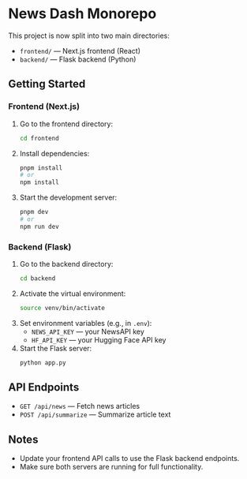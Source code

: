 # News Dash Monorepo

This project is now split into two main directories:

- `frontend/` — Next.js frontend (React)
- `backend/` — Flask backend (Python)

## Getting Started

### Frontend (Next.js)

1. Go to the frontend directory:
   ```bash
   cd frontend
   ```
2. Install dependencies:
   ```bash
   pnpm install
   # or
   npm install
   ```
3. Start the development server:
   ```bash
   pnpm dev
   # or
   npm run dev
   ```

### Backend (Flask)

1. Go to the backend directory:
   ```bash
   cd backend
   ```
2. Activate the virtual environment:
   ```bash
   source venv/bin/activate
   ```
3. Set environment variables (e.g., in `.env`):
   - `NEWS_API_KEY` — your NewsAPI key
   - `HF_API_KEY` — your Hugging Face API key
4. Start the Flask server:
   ```bash
   python app.py
   ```

## API Endpoints

- `GET /api/news` — Fetch news articles
- `POST /api/summarize` — Summarize article text

## Notes

- Update your frontend API calls to use the Flask backend endpoints.
- Make sure both servers are running for full functionality.
